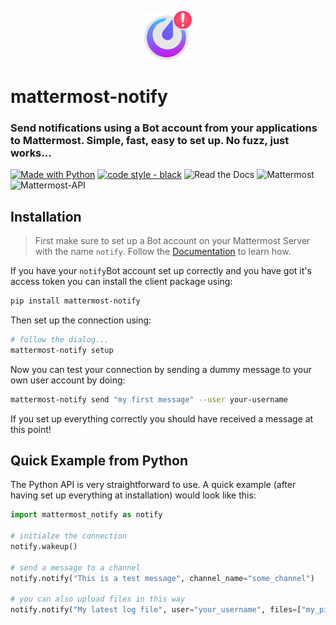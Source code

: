 <p align="center">
    <img src="docs/_static/mattermost-notify.png" width="15%">
</p>

# mattermost-notify
### Send notifications using a Bot account from your applications to Mattermost. Simple, fast, easy to set up. No fuzz, just works... 

[![Made with Python](https://img.shields.io/badge/Python->=3.8-blue?logo=python&logoColor=white)](https://python.org "Go to Python homepage")
[![code style - black](https://img.shields.io/badge/code_style-black-black)](https://black.readthedocs.io/ "Go to Black homepage")
![Read the Docs](https://img.shields.io/readthedocs/mattermost-notify)
![Mattermost](https://img.shields.io/badge/Mattermost-%3E=9-gray?labelColor=blue&style=flat)
![Mattermost-API](https://img.shields.io/badge/Mattermost--API-v4-gray?labelColor=blue&style=flat) 



## Installation

> First make sure to set up a Bot account on your Mattermost Server with the name `notify`. Follow the [Documentation](https://mattermost-notify.readthedocs.io/en/latest/setup_bot.html) to learn how. 


If you have your `notify`Bot account set up correctly and you have got it's access token you can install the client package using:

```bash
pip install mattermost-notify
```

Then set up the connection using: 

```bash
# follow the dialog...
mattermost-notify setup
```

Now you can test your connection by sending a dummy message to your own user account by doing:

```bash
mattermost-notify send "my first message" --user your-username
```

If you set up everything correctly you should have received a message at this point!


## Quick Example from Python
The Python API is very straightforward to use. A quick example (after having set up everything at installation) would look like this:

```python
import mattermost_notify as notify

# initialze the connection
notify.wakeup()

# send a message to a channel
notify.notify("This is a test message", channel_name="some_channel")

# you can also upload files in this way
notify.notify("My latest log file", user="your_username", files=["my_pipeline/log.txt"])
``` 

